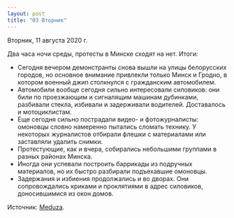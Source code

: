 ```yaml
---
layout: post
title: "03 Вторник"
---
```


Вторник, 11 августа 2020 г.

Два часа ночи среды, протесты в Минске сходят на нет. Итоги:

- Сегодня вечером демонстранты снова вышли на улицы белорусских городов, но основное внимание привлекли только Минск и Гродно, в котором военный джип столкнулся с гражданским автомобилем.
- Автомобили вообще сегодня сильно интересовали силовиков: они били по проезжающим и сигналящим машинам дубинками, разбивали стекла, избивали и задерживали водителей. Доставалось и мотоциклистам.
- Еще сегодня сильно пострадали видео- и фотожурналисты: омоновцы словно намеренно пытались сломать технику. У некоторых журналистов отбирали флешки с материалами или заставляли удалить снимки.
- Протестующие, как и вчера, собирались небольшими группами в разных районах Минска.
- Иногда они успевали построить баррикады из подручных материалов, но их быстро разбирали подъехавшие омоновцы.
- Задержания и избиения продолжались и во дворах. Они сопровождались криками и проклятиями в адрес силовиков, доносившимися из окон домов.

Источник: [Meduza](https://t.me/meduzalive/30441).
